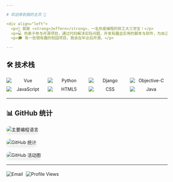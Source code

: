 ```yaml
---

# 欢迎来到我的主页 🎉

<div align="left">
  <p>👋 我是 <strong>Jeffern</strong>，一名热爱编程的软工大三学生！</p>
  <p>💻 热衷于参与开源项目，通过代码解决实际问题，开发有趣且实用的脚本与软件，为自己和他人带来便利。</p>
  <p>🎓 有一些很有趣的校园项目，我会在毕业后开源。</p>

---
```


## 🛠️ 技术栈

<div align="center" style="display: grid; grid-template-columns: repeat(auto-fit, minmax(100px, 1fr)); gap: 10px; max-width: 600px; margin: 20px auto;">
  <img src="https://img.shields.io/badge/Vue-4FC08D?style=flat-square&logo=Vue.js&logoColor=white" alt="Vue" />
  <img src="https://img.shields.io/badge/Python-3776AB?style=flat-square&logo=Python&logoColor=white" alt="Python" />
  <img src="https://img.shields.io/badge/Django-092E20?style=flat-square&logo=Django&logoColor=white" alt="Django" />
  <img src="https://img.shields.io/badge/Objective--C-3C99D4?style=flat-square&logo=Apple&logoColor=white" alt="Objective-C" />
  <img src="https://img.shields.io/badge/JavaScript-F7DF1E?style=flat-square&logo=JavaScript&logoColor=black" alt="JavaScript" />
  <img src="https://img.shields.io/badge/HTML5-E34F26?style=flat-square&logo=HTML5&logoColor=white" alt="HTML5" />
  <img src="https://img.shields.io/badge/CSS3-1572B6?style=flat-square&logo=CSS3&logoColor=white" alt="CSS" />
  <img src="https://img.shields.io/badge/Java-007396?style=flat-square&logo=Java&logoColor=white" alt="Java" />
</div>

---

## 📊 GitHub 统计

<div align="left" style="margin: 20px 0;">
  <img src="https://github-readme-stats.vercel.app/api/top-langs/?username=Jeffernn&layout=compact&theme=Default&show_icons=true&locale=cn&hide=prs&rank_icon=github&custom_width=500" alt="主要编程语言" style="border-radius: 10px; box-shadow: 0 4px 8px rgba(0,0,0,0.1);" />
</div>

<div align="left" style="margin: 20px 0;">
  <img src="https://github-readme-stats.vercel.app/api?username=Jeffernn&show_icons=true&theme=Default&locale=cn&hide=prs&rank_icon=github" alt="GitHub 统计" style="border-radius: 10px; box-shadow: 0 4px 8px rgba(0,0,0,0.1);" />
</div>

<div align="left" style="margin: 20px 0;">
  <img src="https://github-readme-activity-graph.vercel.app/graph?username=Jeffernn&theme=dracula&hide_border=true&area=true&custom_title=GitHub%20活动图" alt="GitHub 活动图" style="border-radius: 10px; box-shadow: 0 4px 8px rgba(0,0,0,0.1);" />
</div>

---

<div align="center" style="display: flex; gap: 10px; margin: 20px 0;">
    <img src="https://img.shields.io/badge/Email-Jeffern1030@gmail.com-D14836?style=flat-square&logo=Gmail&logoColor=white" alt="Email" />
  <img src="https://komarev.com/ghpvc/?username=Jeffernn&style=flat-square&color=blue" alt="Profile Views" />
</div>
